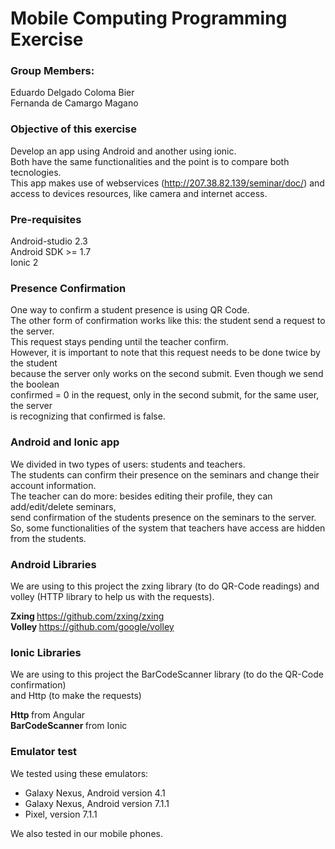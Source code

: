 # Mobile Computing Programming Exercise

### Group Members:

Eduardo Delgado Coloma Bier <br>
Fernanda de Camargo Magano  <br>

### Objective of this exercise
Develop an app using Android and another using ionic. <br>
Both have the same functionalities and the point is to compare both tecnologies. <br>
This app makes use of webservices (http://207.38.82.139/seminar/doc/) and  <br> 
access to devices resources, like camera and internet access.

### Pre-requisites
Android-studio 2.3 <br>
Android SDK >= 1.7 <br>
Ionic 2 <br>


### Presence Confirmation

One way to confirm a student presence is using QR Code. <br>
The other form of confirmation works like this: the student send a request to the server. <br>
This request stays pending until the teacher confirm. <br>
However, it is important to note that this request needs to be done twice by the student <br>
because the server only works on the second submit. Even though we send the boolean <br>
confirmed = 0 in the request, only in the second submit, for the same user, the server <br>
is recognizing that confirmed is false. <br>


### Android and Ionic app
We divided in two types of users: students and teachers. <br>
The students can confirm their presence on the seminars and change their account information. <br>
The teacher can do more: besides editing their profile, they can add/edit/delete seminars, <br>
send confirmation of the students presence on the seminars to the server. <br>
So, some functionalities of the system that teachers have access are hidden from the students. <br>


### Android Libraries

We are using to this project the zxing library (to do QR-Code readings) and <br>
volley (HTTP library to help us with the requests). <br>

<b> Zxing  </b> https://github.com/zxing/zxing <br>
<b> Volley </b> https://github.com/google/volley <br>


### Ionic Libraries

We are using to this project the BarCodeScanner library (to do the QR-Code confirmation) <br>
and Http (to make the requests)

<b> Http </b> from Angular <br>
<b> BarCodeScanner </b> from Ionic <br>


### Emulator test

We tested using these emulators: <br>
- Galaxy Nexus, Android version 4.1 <br>
- Galaxy Nexus, Android version 7.1.1 <br>
- Pixel, version 7.1.1 <br>

We also tested in our mobile phones.
